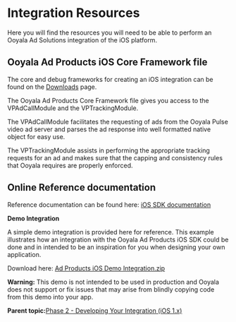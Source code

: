 # Integration Resources

Here you will find the resources you will need to be able to perform an Ooyala Ad Solutions integration of the iOS platform.

## Ooyala Ad Products iOS Core Framework file

The core and debug frameworks for creating an iOS integration can be found on the [Downloads](http://help.ooyala.com/downloads) page.

The Ooyala Ad Products Core Framework file gives you access to the VPAdCallModule and the VPTrackingModule.

The VPAdCallModule facilitates the requesting of ads from the Ooyala Pulse video ad server and parses the ad response into well formatted native object for easy use.

The VPTrackingModule assists in performing the appropriate tracking requests for an ad and makes sure that the capping and consistency rules that Ooyala requires are properly enforced.

## Online Reference documentation

Reference documentation can be found here: [iOS SDK documentation](http://pulse-sdks.ooyala.com/ios/latest/index.html)

**Demo Integration**

A simple demo integration is provided here for reference. This example illustrates how an integration with the Ooyala Ad Products iOS SDK could be done and in intended to be an inspiration for you when designing your own application.

Download here: [Ad Products iOS Demo Integration.zip](https://ooyala.box.com/shared/static/0sgkbg2mb9grirbgruo2hl40z96d2npb.zip)

**Warning:** This demo is not intended to be used in production and Ooyala does not support or fix issues that may arise from blindly copying code from this demo into your app.

**Parent topic:**[Phase 2 - Developing Your Integration \(iOS 1.x\)](../../../oadtech/ad_serving/dg/ios_phase2.md)

